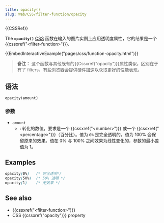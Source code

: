 ```yaml
---
title: opacity()
slug: Web/CSS/filter-function/opacity
---
```


{{CSSRef}}

The **`opacity()`** [CSS](/zh-CN/docs/Web/CSS) 函数在输入的图片实例上应用透明度属性，它的结果是一个 {{cssxref("&lt;filter-function&gt;")}}.

{{EmbedInteractiveExample("pages/css/function-opacity.html")}}

> **备注：** 这个函数与其他既有的{{Cssxref("opacity")}}属性类似，区别在于有了 filters，有些浏览器会提供硬件加速以获取更好的性能表现。

## 语法

```plain
opacity(amount)
```

### 参数

- `amount`
  - : 转化的数值，要求是一个 {{cssxref("&lt;number&gt;")}} 或一个 {{cssxref("&lt;percentage&gt;")}}（百分比）。值为 `0%` 是完全透明的，值为 100% 会保留原来的效果。值在 0% 与 100% 之间效果为线性变化的，参数的最小差值为 1。

## Examples

```css
opacity(0%)   /* 完全透明*/
opacity(50%)  /* 50% 透明 */
opacity(1)    /* 无效果 */
```

## See also

- {{cssxref("&lt;filter-function&gt;")}}
- CSS {{cssxref("opacity")}} property
